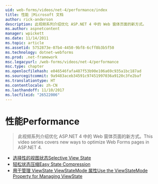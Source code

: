 ```yaml
---
uid: web-forms/videos/net-4/performance/index
title: 性能 |Microsoft 文档
author: rick-anderson
description: 此视频系列介绍优化 ASP.NET 4 中的 Web 窗体页面的新方式。
ms.author: aspnetcontent
manager: wpickett
ms.date: 11/14/2011
ms.topic: article
ms.assetid: 5752873e-07b4-4450-9bf8-6cff8b3b5f50
ms.technology: dotnet-webforms
ms.prod: .net-framework
msc.legacyurl: /web-forms/videos/net-4/performance
msc.type: chapter
ms.openlocfilehash: e046546fafa487f53b90e106a69c935a1bc187ad
ms.sourcegitcommit: 9a9483aceb34591c97451997036a9120c3fe2baf
ms.translationtype: HT
ms.contentlocale: zh-CN
ms.lasthandoff: 11/10/2017
ms.locfileid: "26522006"
---
```

<a name="performance"></a><span data-ttu-id="9a283-103">性能</span><span class="sxs-lookup"><span data-stu-id="9a283-103">Performance</span></span>
====================
> <span data-ttu-id="9a283-104">此视频系列介绍优化 ASP.NET 4 中的 Web 窗体页面的新方式。</span><span class="sxs-lookup"><span data-stu-id="9a283-104">This video series covers new ways to optimize Web Forms pages in ASP.NET 4.</span></span>


- [<span data-ttu-id="9a283-105">选择性的视图状态</span><span class="sxs-lookup"><span data-stu-id="9a283-105">Selective View State</span></span>](aspnet-4-quick-hit-selective-view-state.md)
- [<span data-ttu-id="9a283-106">轻松状态压缩</span><span class="sxs-lookup"><span data-stu-id="9a283-106">Easy State Compression</span></span>](aspnet-4-quick-hit-easy-state-compression.md)
- [<span data-ttu-id="9a283-107">用于管理 ViewState ViewStateMode 属性</span><span class="sxs-lookup"><span data-stu-id="9a283-107">Use the ViewStateMode Property for Managing ViewState</span></span>](how-do-i-use-the-viewstatemode-property-for-managing-viewstate.md)
